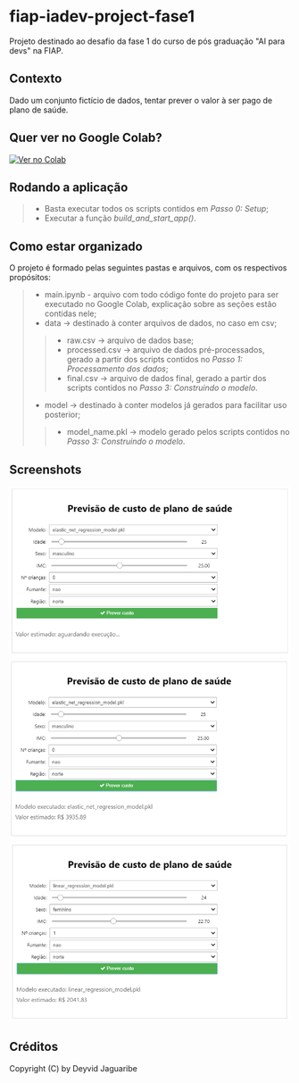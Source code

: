 # fiap-iadev-project-fase1
Projeto destinado ao desafio da fase 1 do curso de pós graduação "AI para devs" na FIAP.

## Contexto
Dado um conjunto fictício de dados, tentar prever o valor à ser pago de plano de saúde.

## Quer ver no Google Colab?
[![Ver no Colab](https://colab.research.google.com/assets/colab-badge.svg)](https://colab.research.google.com/drive/1gdghr-bwtZNTSLGELOeBupvb-38L8kjk?usp=sharing)

## Rodando a aplicação
> - Basta executar todos os scripts contidos em *Passo 0: Setup*;
> - Executar a função *build_and_start_app()*.

## Como estar organizado
O projeto é formado pelas seguintes pastas e arquivos, com os respectivos propósitos:
> - main.ipynb - arquivo com todo código fonte do projeto para ser executado no Google Colab, explicação sobre as seções estão contidas nele;
> - data -> destinado à conter arquivos de dados, no caso em csv;
>> - raw.csv -> arquivo de dados base;
>> - processed.csv -> arquivo de dados pré-processados, gerado a partir dos scripts contidos no *Passo 1: Processamento dos dados*;
>> - final.csv -> arquivo de dados final, gerado a partir dos scripts contidos no *Passo 3: Construindo o modelo*.
> - model -> destinado à conter modelos já gerados para facilitar uso posterior;
>> - model_name.pkl -> modelo gerado pelos scripts contidos no *Passo 3: Construindo o modelo*.

## Screenshots
![Form](./img/screenshot_1.PNG)
![Form submetido](./img/screenshot_2.PNG)
![Testando outro modelo](./img/screenshot_3.PNG)

## Créditos
Copyright (C) by Deyvid Jaguaribe
